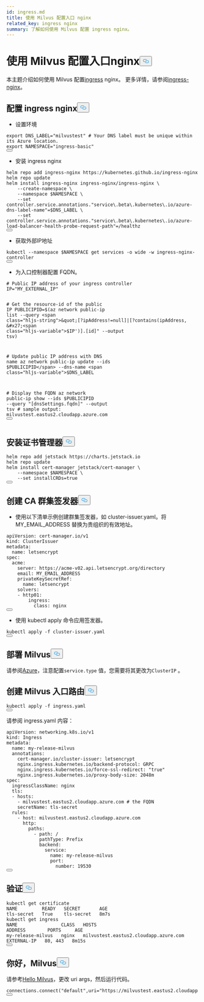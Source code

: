 ```yaml
---
id: ingress.md
title: 使用 Milvus 配置入口 nginx
related_key: ingress nginx
summary: 了解如何使用 Milvus 配置 ingress nginx。
---
```

<h1 id="Configure-ingress-nginx-with-Milvus" class="common-anchor-header">使用 Milvus 配置入口nginx<button data-href="#Configure-ingress-nginx-with-Milvus" class="anchor-icon" translate="no">
      <svg translate="no"
        aria-hidden="true"
        focusable="false"
        height="20"
        version="1.1"
        viewBox="0 0 16 16"
        width="16"
      >
        <path
          fill="#0092E4"
          fill-rule="evenodd"
          d="M4 9h1v1H4c-1.5 0-3-1.69-3-3.5S2.55 3 4 3h4c1.45 0 3 1.69 3 3.5 0 1.41-.91 2.72-2 3.25V8.59c.58-.45 1-1.27 1-2.09C10 5.22 8.98 4 8 4H4c-.98 0-2 1.22-2 2.5S3 9 4 9zm9-3h-1v1h1c1 0 2 1.22 2 2.5S13.98 12 13 12H9c-.98 0-2-1.22-2-2.5 0-.83.42-1.64 1-2.09V6.25c-1.09.53-2 1.84-2 3.25C6 11.31 7.55 13 9 13h4c1.45 0 3-1.69 3-3.5S14.5 6 13 6z"
        ></path>
      </svg>
    </button></h1><p>本主题介绍如何使用 Milvus 配置<a href="https://learn.microsoft.com/en-us/azure/aks/ingress-tls?tabs=azure-cli">ingress</a> nginx。 更多详情，请参阅<a href="https://learn.microsoft.com/en-us/azure/aks/ingress-tls?tabs=azure-cli">ingress-nginx</a>。</p>
<h2 id="Configure-ingress-nginx" class="common-anchor-header">配置 ingress nginx<button data-href="#Configure-ingress-nginx" class="anchor-icon" translate="no">
      <svg translate="no"
        aria-hidden="true"
        focusable="false"
        height="20"
        version="1.1"
        viewBox="0 0 16 16"
        width="16"
      >
        <path
          fill="#0092E4"
          fill-rule="evenodd"
          d="M4 9h1v1H4c-1.5 0-3-1.69-3-3.5S2.55 3 4 3h4c1.45 0 3 1.69 3 3.5 0 1.41-.91 2.72-2 3.25V8.59c.58-.45 1-1.27 1-2.09C10 5.22 8.98 4 8 4H4c-.98 0-2 1.22-2 2.5S3 9 4 9zm9-3h-1v1h1c1 0 2 1.22 2 2.5S13.98 12 13 12H9c-.98 0-2-1.22-2-2.5 0-.83.42-1.64 1-2.09V6.25c-1.09.53-2 1.84-2 3.25C6 11.31 7.55 13 9 13h4c1.45 0 3-1.69 3-3.5S14.5 6 13 6z"
        ></path>
      </svg>
    </button></h2><ul>
<li>设置环境</li>
</ul>
<pre><code translate="no" class="language-bash"><span class="hljs-built_in">export</span> DNS_LABEL=<span class="hljs-string">&quot;milvustest&quot;</span> <span class="hljs-comment"># Your DNS label must be unique within its Azure location.</span>
<span class="hljs-built_in">export</span> NAMESPACE=<span class="hljs-string">&quot;ingress-basic&quot;</span>
<button class="copy-code-btn"></button></code></pre>
<ul>
<li>安装 ingress nginx</li>
</ul>
<pre><code translate="no" class="language-bash">helm repo add ingress-nginx https://kubernetes.github.io/ingress-nginx
helm repo update
helm install ingress-nginx ingress-nginx/ingress-nginx \
    --create-namespace \
    --namespace <span class="hljs-variable">$NAMESPACE</span> \
    --<span class="hljs-built_in">set</span> controller.service.annotations.<span class="hljs-string">&quot;service\.beta\.kubernetes\.io/azure-dns-label-name&quot;</span>=<span class="hljs-variable">$DNS_LABEL</span> \  
    --<span class="hljs-built_in">set</span> controller.service.annotations.<span class="hljs-string">&quot;service\.beta\.kubernetes\.io/azure-load-balancer-health-probe-request-path&quot;</span>=/healthz
<button class="copy-code-btn"></button></code></pre>
<ul>
<li>获取外部IP地址</li>
</ul>
<pre><code translate="no" class="language-bash">kubectl --namespace <span class="hljs-variable">$NAMESPACE</span> get services -o wide -w ingress-nginx-controller
<button class="copy-code-btn"></button></code></pre>
<ul>
<li>为入口控制器配置 FQDN。</li>
</ul>
<pre><code translate="no" class="language-bash"><span class="hljs-comment"># Public IP address of your ingress controller</span>
IP=<span class="hljs-string">&quot;MY_EXTERNAL_IP&quot;</span>

<span class="hljs-comment"># Get the resource-id of the public IP</span>
PUBLICIPID=$(az network public-ip list --query <span class="hljs-string">&quot;[?ipAddress!=null]|[?contains(ipAddress, &#x27;<span class="hljs-variable">$IP</span>&#x27;)].[id]&quot;</span> --output tsv)

<span class="hljs-comment"># Update public IP address with DNS name</span>
az network public-ip update --ids <span class="hljs-variable">$PUBLICIPID</span> --dns-name <span class="hljs-variable">$DNS_LABEL</span>

<span class="hljs-comment"># Display the FQDN</span>
az network public-ip show --ids <span class="hljs-variable">$PUBLICIPID</span> --query <span class="hljs-string">&quot;[dnsSettings.fqdn]&quot;</span> --output tsv
<span class="hljs-comment"># sample output: milvustest.eastus2.cloudapp.azure.com</span>
<button class="copy-code-btn"></button></code></pre>
<h2 id="Install-cert-manager" class="common-anchor-header">安装证书管理器<button data-href="#Install-cert-manager" class="anchor-icon" translate="no">
      <svg translate="no"
        aria-hidden="true"
        focusable="false"
        height="20"
        version="1.1"
        viewBox="0 0 16 16"
        width="16"
      >
        <path
          fill="#0092E4"
          fill-rule="evenodd"
          d="M4 9h1v1H4c-1.5 0-3-1.69-3-3.5S2.55 3 4 3h4c1.45 0 3 1.69 3 3.5 0 1.41-.91 2.72-2 3.25V8.59c.58-.45 1-1.27 1-2.09C10 5.22 8.98 4 8 4H4c-.98 0-2 1.22-2 2.5S3 9 4 9zm9-3h-1v1h1c1 0 2 1.22 2 2.5S13.98 12 13 12H9c-.98 0-2-1.22-2-2.5 0-.83.42-1.64 1-2.09V6.25c-1.09.53-2 1.84-2 3.25C6 11.31 7.55 13 9 13h4c1.45 0 3-1.69 3-3.5S14.5 6 13 6z"
        ></path>
      </svg>
    </button></h2><pre><code translate="no" class="language-bash">helm repo add jetstack https://charts.jetstack.io
helm repo update
helm install cert-manager jetstack/cert-manager \
    --namespace <span class="hljs-variable">$NAMESPACE</span> \
    --<span class="hljs-built_in">set</span> installCRDs=<span class="hljs-literal">true</span>
<button class="copy-code-btn"></button></code></pre>
<h2 id="Create-a-CA-cluster-issuer" class="common-anchor-header">创建 CA 群集签发器<button data-href="#Create-a-CA-cluster-issuer" class="anchor-icon" translate="no">
      <svg translate="no"
        aria-hidden="true"
        focusable="false"
        height="20"
        version="1.1"
        viewBox="0 0 16 16"
        width="16"
      >
        <path
          fill="#0092E4"
          fill-rule="evenodd"
          d="M4 9h1v1H4c-1.5 0-3-1.69-3-3.5S2.55 3 4 3h4c1.45 0 3 1.69 3 3.5 0 1.41-.91 2.72-2 3.25V8.59c.58-.45 1-1.27 1-2.09C10 5.22 8.98 4 8 4H4c-.98 0-2 1.22-2 2.5S3 9 4 9zm9-3h-1v1h1c1 0 2 1.22 2 2.5S13.98 12 13 12H9c-.98 0-2-1.22-2-2.5 0-.83.42-1.64 1-2.09V6.25c-1.09.53-2 1.84-2 3.25C6 11.31 7.55 13 9 13h4c1.45 0 3-1.69 3-3.5S14.5 6 13 6z"
        ></path>
      </svg>
    </button></h2><ul>
<li>使用以下清单示例创建群集签发器，如 cluster-issuer.yaml。将 MY_EMAIL_ADDRESS 替换为贵组织的有效地址。</li>
</ul>
<pre><code translate="no" class="language-yaml">apiVersion: cert-manager.io/v1
kind: ClusterIssuer
metadata:
  name: letsencrypt
spec:
  acme:
    server: https://acme-v02.api.letsencrypt.org/directory
    email: MY_EMAIL_ADDRESS
    privateKeySecretRef:
      name: letsencrypt
    solvers:
    - http01:
        ingress:
          class: nginx
<button class="copy-code-btn"></button></code></pre>
<ul>
<li>使用 kubectl apply 命令应用签发器。</li>
</ul>
<pre><code translate="no" class="language-bash">kubectl apply -f cluster-issuer.yaml
<button class="copy-code-btn"></button></code></pre>
<h2 id="Deploy-Milvus" class="common-anchor-header">部署 Milvus<button data-href="#Deploy-Milvus" class="anchor-icon" translate="no">
      <svg translate="no"
        aria-hidden="true"
        focusable="false"
        height="20"
        version="1.1"
        viewBox="0 0 16 16"
        width="16"
      >
        <path
          fill="#0092E4"
          fill-rule="evenodd"
          d="M4 9h1v1H4c-1.5 0-3-1.69-3-3.5S2.55 3 4 3h4c1.45 0 3 1.69 3 3.5 0 1.41-.91 2.72-2 3.25V8.59c.58-.45 1-1.27 1-2.09C10 5.22 8.98 4 8 4H4c-.98 0-2 1.22-2 2.5S3 9 4 9zm9-3h-1v1h1c1 0 2 1.22 2 2.5S13.98 12 13 12H9c-.98 0-2-1.22-2-2.5 0-.83.42-1.64 1-2.09V6.25c-1.09.53-2 1.84-2 3.25C6 11.31 7.55 13 9 13h4c1.45 0 3-1.69 3-3.5S14.5 6 13 6z"
        ></path>
      </svg>
    </button></h2><p>请参阅<a href="https://milvus.io/docs/azure.md">Azure</a>，注意配置<code translate="no">service.type</code> 值，您需要将其更改为<code translate="no">ClusterIP</code> 。</p>
<h2 id="Create-Milvus-ingress-route" class="common-anchor-header">创建 Milvus 入口路由<button data-href="#Create-Milvus-ingress-route" class="anchor-icon" translate="no">
      <svg translate="no"
        aria-hidden="true"
        focusable="false"
        height="20"
        version="1.1"
        viewBox="0 0 16 16"
        width="16"
      >
        <path
          fill="#0092E4"
          fill-rule="evenodd"
          d="M4 9h1v1H4c-1.5 0-3-1.69-3-3.5S2.55 3 4 3h4c1.45 0 3 1.69 3 3.5 0 1.41-.91 2.72-2 3.25V8.59c.58-.45 1-1.27 1-2.09C10 5.22 8.98 4 8 4H4c-.98 0-2 1.22-2 2.5S3 9 4 9zm9-3h-1v1h1c1 0 2 1.22 2 2.5S13.98 12 13 12H9c-.98 0-2-1.22-2-2.5 0-.83.42-1.64 1-2.09V6.25c-1.09.53-2 1.84-2 3.25C6 11.31 7.55 13 9 13h4c1.45 0 3-1.69 3-3.5S14.5 6 13 6z"
        ></path>
      </svg>
    </button></h2><pre><code translate="no" class="language-bash">kubectl apply -f ingress.yaml
<button class="copy-code-btn"></button></code></pre>
<p>请参阅 ingress.yaml 内容：</p>
<pre><code translate="no" class="language-yaml">apiVersion: networking.k8s.io/v1
kind: Ingress
metadata:
  name: my-release-milvus
  annotations:
    cert-manager.io/cluster-issuer: letsencrypt
    nginx.ingress.kubernetes.io/backend-protocol: GRPC
    nginx.ingress.kubernetes.io/force-ssl-redirect: <span class="hljs-string">&quot;true&quot;</span>
    nginx.ingress.kubernetes.io/proxy-body-size: 2048m
spec:
  ingressClassName: nginx
  tls:
  - hosts:
    - milvustest.eastus2.cloudapp.azure.com <span class="hljs-comment"># the FQDN</span>
    secretName: tls-secret
  rules:
    - host: milvustest.eastus2.cloudapp.azure.com
      http:
        paths:
          - path: /
            pathType: Prefix
            backend:
              service:
                name: my-release-milvus
                port:
                  number: 19530
<button class="copy-code-btn"></button></code></pre>
<h2 id="Verify" class="common-anchor-header">验证<button data-href="#Verify" class="anchor-icon" translate="no">
      <svg translate="no"
        aria-hidden="true"
        focusable="false"
        height="20"
        version="1.1"
        viewBox="0 0 16 16"
        width="16"
      >
        <path
          fill="#0092E4"
          fill-rule="evenodd"
          d="M4 9h1v1H4c-1.5 0-3-1.69-3-3.5S2.55 3 4 3h4c1.45 0 3 1.69 3 3.5 0 1.41-.91 2.72-2 3.25V8.59c.58-.45 1-1.27 1-2.09C10 5.22 8.98 4 8 4H4c-.98 0-2 1.22-2 2.5S3 9 4 9zm9-3h-1v1h1c1 0 2 1.22 2 2.5S13.98 12 13 12H9c-.98 0-2-1.22-2-2.5 0-.83.42-1.64 1-2.09V6.25c-1.09.53-2 1.84-2 3.25C6 11.31 7.55 13 9 13h4c1.45 0 3-1.69 3-3.5S14.5 6 13 6z"
        ></path>
      </svg>
    </button></h2><pre><code translate="no" class="language-bash">kubectl <span class="hljs-keyword">get</span> certificate 
NAME         READY   SECRET       AGE
tls-secret   True    tls-secret   <span class="hljs-number">8</span>m7s
kubectl <span class="hljs-keyword">get</span> ingress
NAME                CLASS   HOSTS                                   ADDRESS        PORTS     AGE
my-release-milvus   nginx   milvustest.eastus2.cloudapp.azure.com   EXTERNAL-IP   <span class="hljs-number">80</span>, <span class="hljs-number">443</span>   <span class="hljs-number">8</span>m15s
<button class="copy-code-btn"></button></code></pre>
<h2 id="Hello-Milvus" class="common-anchor-header">你好，Milvus<button data-href="#Hello-Milvus" class="anchor-icon" translate="no">
      <svg translate="no"
        aria-hidden="true"
        focusable="false"
        height="20"
        version="1.1"
        viewBox="0 0 16 16"
        width="16"
      >
        <path
          fill="#0092E4"
          fill-rule="evenodd"
          d="M4 9h1v1H4c-1.5 0-3-1.69-3-3.5S2.55 3 4 3h4c1.45 0 3 1.69 3 3.5 0 1.41-.91 2.72-2 3.25V8.59c.58-.45 1-1.27 1-2.09C10 5.22 8.98 4 8 4H4c-.98 0-2 1.22-2 2.5S3 9 4 9zm9-3h-1v1h1c1 0 2 1.22 2 2.5S13.98 12 13 12H9c-.98 0-2-1.22-2-2.5 0-.83.42-1.64 1-2.09V6.25c-1.09.53-2 1.84-2 3.25C6 11.31 7.55 13 9 13h4c1.45 0 3-1.69 3-3.5S14.5 6 13 6z"
        ></path>
      </svg>
    </button></h2><p>请参考<a href="https://milvus.io/docs/v2.3.x/example_code.md">Hello Milvus</a>，更改 uri args，然后运行代码。</p>
<pre><code translate="no" class="language-python">connections.<span class="hljs-title function_">connect</span>(<span class="hljs-string">&quot;default&quot;</span>,uri=<span class="hljs-string">&quot;https://milvustest.eastus2.cloudapp.azure.com:443&quot;</span>) 
<button class="copy-code-btn"></button></code></pre>
